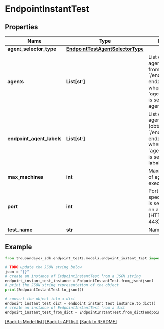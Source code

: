 # EndpointInstantTest


## Properties

Name | Type | Description | Notes
------------ | ------------- | ------------- | -------------
**agent_selector_type** | [**EndpointTestAgentSelectorType**](EndpointTestAgentSelectorType.md) |  | [optional] 
**agents** | **List[str]** | List of endpoint agent IDs (obtained from &#x60;/endpoint/agents&#x60; endpoint). Required when &#x60;agentSelectorType&#x60; is set to &#x60;specific-agent&#x60;. | [optional] 
**endpoint_agent_labels** | **List[str]** | List of endpoint agent label IDs (obtained from &#x60;/endpoint/labels&#x60; endpoint), required when &#x60;agentSelectorType&#x60; is set to &#x60;agent-labels&#x60;. | [optional] 
**max_machines** | **int** | Maximum number of agents which can execute the test. | [optional] [default to 25]
**port** | **int** | Port number, if not specified, the port is selected based on a protocol (HTTP 80, HTTPS 443). | [optional] 
**test_name** | **str** | Name of the test. | 

## Example

```python
from thousandeyes_sdk.endpoint_tests.models.endpoint_instant_test import EndpointInstantTest

# TODO update the JSON string below
json = "{}"
# create an instance of EndpointInstantTest from a JSON string
endpoint_instant_test_instance = EndpointInstantTest.from_json(json)
# print the JSON string representation of the object
print(EndpointInstantTest.to_json())

# convert the object into a dict
endpoint_instant_test_dict = endpoint_instant_test_instance.to_dict()
# create an instance of EndpointInstantTest from a dict
endpoint_instant_test_from_dict = EndpointInstantTest.from_dict(endpoint_instant_test_dict)
```
[[Back to Model list]](../README.md#documentation-for-models) [[Back to API list]](../README.md#documentation-for-api-endpoints) [[Back to README]](../README.md)


